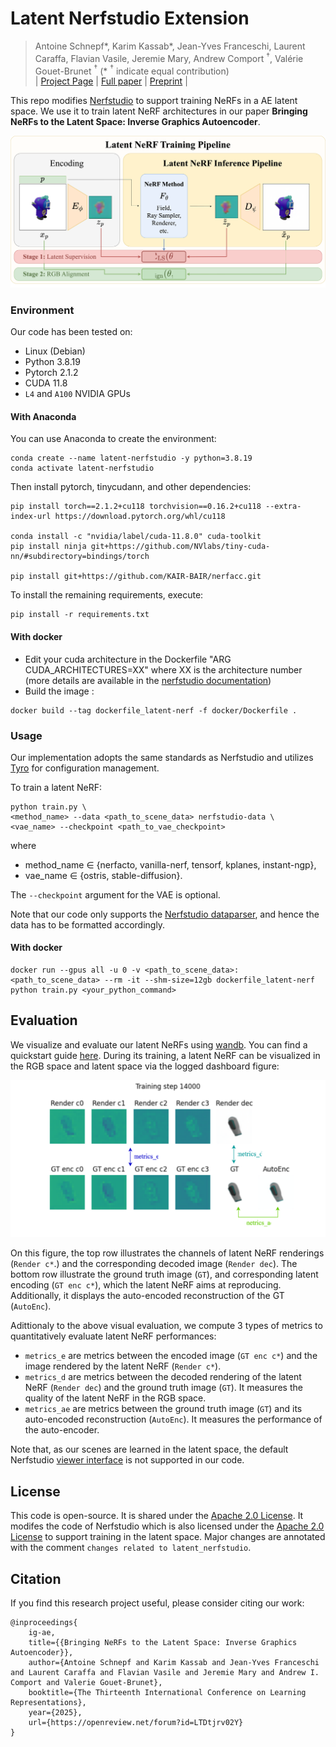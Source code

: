 # Latent Nerfstudio Extension

> Antoine Schnepf*, Karim Kassab*, Jean-Yves Franceschi, Laurent Caraffa, Flavian Vasile, Jeremie Mary, Andrew Comport $^\dagger$, Valérie Gouet-Brunet $^\dagger$ (* $^\dagger$ indicate equal contribution)<br>
| [Project Page](https://ig-ae.github.io) | [Full paper](https://openreview.net/forum?id=LTDtjrv02Y) | [Preprint](https://arxiv.org/abs/2410.22936) |<br>

This repo modifies [Nerfstudio](https://github.com/nerfstudio-project/nerfstudio) to support training NeRFs in a AE latent space.
We use it to train latent NeRF architectures in our paper **Bringing NeRFs to the Latent Space: Inverse Graphics Autoencoder**.

![LatentNeRFTrainingPipeline](assets/latent_nerf_training_pipeline.svg)

### Environment 
Our code has been tested on:
- Linux (Debian)
- Python 3.8.19
- Pytorch 2.1.2
- CUDA 11.8
- `L4` and `A100` NVIDIA GPUs

#### With Anaconda
You can use Anaconda to create the environment:
```
conda create --name latent-nerfstudio -y python=3.8.19
conda activate latent-nerfstudio
```

Then install pytorch, tinycudann, and other dependencies:
```
pip install torch==2.1.2+cu118 torchvision==0.16.2+cu118 --extra-index-url https://download.pytorch.org/whl/cu118
 
conda install -c "nvidia/label/cuda-11.8.0" cuda-toolkit
pip install ninja git+https://github.com/NVlabs/tiny-cuda-nn/#subdirectory=bindings/torch

pip install git+https://github.com/KAIR-BAIR/nerfacc.git
```

To install the remaining requirements, execute:
```
pip install -r requirements.txt
```
#### With docker

- Edit your cuda architecture in the Dockerfile "ARG CUDA_ARCHITECTURES=XX" where XX is the architecture number (more details are available in the [nerfstudio documentation](https://docs.nerf.studio/quickstart/installation.html))
- Build the image :
```
docker build --tag dockerfile_latent-nerf -f docker/Dockerfile .
```

### Usage
Our implementation adopts the same standards as Nerfstudio and utilizes [Tyro](https://github.com/brentyi/tyro) for configuration management.

To train a latent NeRF:
```
python train.py \
<method_name> --data <path_to_scene_data> nerfstudio-data \
<vae_name> --checkpoint <path_to_vae_checkpoint>
```
where 
- method_name $\in$ {nerfacto, vanilla-nerf, tensorf, kplanes, instant-ngp},
- vae_name $\in$ {ostris, stable-diffusion}.

The `--checkpoint` argument for the VAE is optional.

Note that our code only supports the [Nerfstudio dataparser](https://docs.nerf.studio/reference/api/data/dataparsers.html#nerfstudio), and hence the data has to be formatted accordingly.

#### With docker

```
docker run --gpus all -u 0 -v <path_to_scene_data>:<path_to_scene_data> --rm -it --shm-size=12gb dockerfile_latent-nerf python train.py <your_python_command>
```


## Evaluation
We visualize and evaluate our latent NeRFs using [wandb](https://wandb.ai/site). You can find a quickstart guide [here](https://docs.wandb.ai/quickstart).
During its training, a latent NeRF can be visualized in the RGB space and latent space via the logged dashboard figure:

![LatentNeRFTrainingPipeline](assets/metrics.svg)

On this figure, the top row illustrates the channels of latent NeRF renderings (`Render c*`.) and the corresponding decoded image (`Render dec`).
The bottom row illustrate the ground truth image (`GT`), and corresponding latent encoding (`GT enc c*`), which the latent NeRF aims at reproducing. Additionally, it displays the auto-encoded reconstruction of the GT (`AutoEnc`).

Adittionaly to the above visual evaluation, we compute 3 types of metrics to quantitatively evaluate latent NeRF performances:
- `metrics_e` are metrics between the encoded image (`GT enc c*`) and the image rendered by the latent NeRF (`Render c*`). 
- `metrics_d` are metrics between the decoded rendering of the latent NeRF (`Render dec`) and the ground truth image (`GT`). It measures the quality of the latent NeRF in the RGB space. 
- `metrics_ae` are metrics between the ground truth image (`GT`) and its auto-encoded reconstruction (`AutoEnc`). It measures the performance of the auto-encoder. 

Note that, as our scenes are learned in the latent space, the default Nerfstudio [viewer interface](https://docs.nerf.studio/quickstart/viewer_quickstart.html) is not supported in our code.

## License
This code is open-source. It is shared under the [Apache 2.0 License](https://www.apache.org/licenses/LICENSE-2.0).
It modifes the code of Nerfstudio which is also licensed under the [Apache 2.0 License](https://www.apache.org/licenses/LICENSE-2.0) to support training in the latent space.
Major changes are annotated with the comment ``changes related to latent_nerfstudio``.

## Citation

If you find this research project useful, please consider citing our work:
```
@inproceedings{
    ig-ae,
    title={{Bringing NeRFs to the Latent Space: Inverse Graphics Autoencoder}},
    author={Antoine Schnepf and Karim Kassab and Jean-Yves Franceschi and Laurent Caraffa and Flavian Vasile and Jeremie Mary and Andrew I. Comport and Valerie Gouet-Brunet},
    booktitle={The Thirteenth International Conference on Learning Representations},
    year={2025},
    url={https://openreview.net/forum?id=LTDtjrv02Y}
}
```
